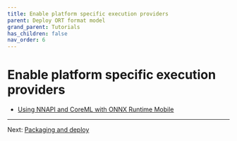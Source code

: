 ```yaml
---
title: Enable platform specific execution providers
parent: Deploy ORT format model
grand_parent: Tutorials
has_children: false
nav_order: 6
---
```


# Enable platform specific execution providers

- [Using NNAPI and CoreML with ONNX Runtime Mobile](../mobile/using-nnapi-coreml-with-ort-mobile.md)

-------

Next: [Packaging and deploy](./packaging-and-deploy.md)
